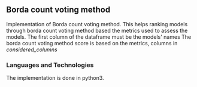 ## Borda count voting method
Implementation of Borda count voting method. This helps ranking models through borda count voting method
based the metrics used to assess the models. The first column of the dataframe must be the models' names
The borda count voting method score is based on the metrics, columns in *considered_columns*

### Languages and Technologies
The implementation is done in python3.